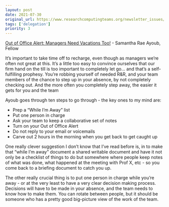 ```yaml
---
layout: post
date: 2021-07-30
original_url: https://www.researchcomputingteams.org/newsletter_issues/0085
tags: ['delegation']
priority: 3
---
```


<!-- markdownlint-disable MD033 -->
<!-- markdownlint-disable MD041 -->
<!-- markdownlint-disable MD049 -->

[Out of Office Alert: Managers Need Vacations Too!](https://fellow.app/blog/management/out-of-office-managers-need-vacations-too/) - Samantha Rae Ayoub, Fellow

It’s important to take time off to recharge, even though as managers we’re often not great at this.  It’s a little too easy to convince ourselves that our firm hand on the till is too important to completely let go… and that’s a self-fulfilling prophesy.  You’re robbing yourself of needed R&R, and your team members of the chance to step up in your absence, by not completely checking out.  And the more often you completely step away, the easier it gets for you and the team

 Ayoub goes through ten steps to go through - the key ones to my mind are:

- Prep a “While I’m Away” list
- Put one person in charge
- Ask your team to keep a collaborative set of notes
- Turn on your Out of Office Alert
- Do not reply to your email or voicemails
- Carve out 2 hours in the morning when you get back to get caught up

One really clever suggestion I don’t know that I’ve read before is, in to make that “while I’m away” document a shared writable document and have it not only be a checklist of things to do but somewhere where people keep notes of what was done, what happened at the meeting with Prof X, etc - so you come back to a briefing document to catch you up.

The other really crucial thing is to put one person in charge while you’re away - or at the very least to have a very clear decision making process.  Decisions will have to be made in your absence, and the team needs to know how to make them.  You can rotate between people, but it should be someone who has a pretty good big-picture view of the work of the team.

